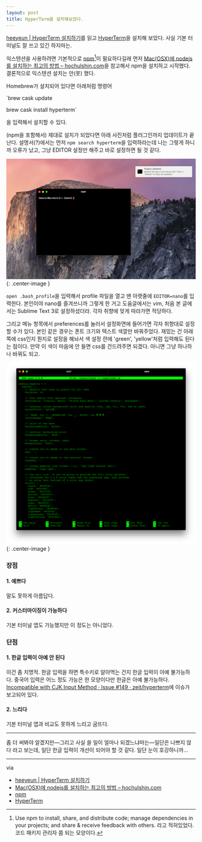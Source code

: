 ```yaml
---
layout: post
title: HyperTerm을 설치해보았다.
---
```




[heeyeun | HyperTerm 설치하기](http://yeun.github.io/2016/07/03/install-hyperterm.html)를 읽고 [HyperTerm](https://hyperterm.org)을 설치해 보았다. 사실 기본 터미널도 잘 쓰고 있긴 하지마는.

익스텐션을 사용하려면 기본적으로 [npm](https://www.npmjs.com)[^npm]이 필요하다길래 먼저 [Mac(OSX)에 nodejs를 설치하는 최고의 방법 – hochulshin.com](http://hochulshin.com/node-install-osx/)을 참고해서 npm을 설치하고 시작했다. 결론적으로 익스텐션 설치는 안(못) 했다.

[^npm]: Use npm to install, share, and distribute code; manage dependencies in your projects; and share & receive feedback with others. 라고 적혀있었다. 코드 패키지 관리자 쯤 되는 모양이다.



Homebrew가 설치되어 있다면 아래처럼 명령어

`brew cask update

brew cask install hyperterm`

을 입력해서 설치할 수 있다.



(npm을 포함해서) 제대로 설치가 되었다면 아래 사진처럼 플러그인까지 업데이트가 끝난다. 설명서(?)에서는 먼저 `npm search hyperterm`을 입력하라는데 나는 그렇게 하니까 오류가 났고, 그냥 EDITOR 설정만 해주고 바로 설정하면 될 것 같다.

![](/Resources/2016-08-03/hyperterm.png){: .center-image }

`open .bash_profile`을 입력해서 profile 파일을 열고 맨 아랫줄에 `EDITOR=nano`를 입력한다. 본인이야 nano를 즐겨쓰니까 그렇게 한 거고 도움글에서는 vim, 처음 본 글에서는 Sublime Text 3로 설정하셨더라. 각자 취향에 맞게 따라가면 적당하다.

그리고 메뉴 항목에서 preferences를 눌러서 설정화면에 들어가면 각자 취향대로 설정할 수가 있다. 본인 같은 경우는 폰트 크기와 텍스트 색깔만 바꿔주었다. 재밌는 건 아래쪽에 css인지 뭔지로 설정을 해놔서 색 설정 란에 'green', 'yellow'처럼 입력해도 된다는 점이다. 만약 이 색이 마음에 안 들면 css를 건드려주면 되겠다. 아니면 그냥 하나하나 바꿔도 되고.

![](/Resources/2016-08-03/preferences.png){: .center-image }



### 장점

#### 1. 예쁘다

말도 못하게 아름답다.

#### 2. 커스터마이징이 가능하다

기본 터미널 앱도 가능했지만 이 정도는 아니었다.



### 단점

#### 1. 한글 입력이 **아예** 안 된다

이건 좀 치명적. 한글 입력을 하면 특수키로 알아먹는 건지 한글 입력이 아예 불가능하다. 중국어 입력은 어느 정도 가능은 한 모양이다만 한글은 아예 불가능하다. [Incompatible with CJK Input Method · Issue #149 · zeit/hyperterm](https://github.com/zeit/hyperterm/issues/149)에 이슈가 보고되어 있다.

#### 2. 느리다

기본 터미널 앱과 비교도 못하게 느리고 굼뜨다.

------

좀 더 써봐야 알겠지만—그리고 사실 쓸 일이 얼마나 되겠느냐마는—일단은 나쁘지 않다 라고 보는데, 일단 한글 입력이 개선이 되어야 할 것 같다. 일단 눈이 호강하니까… 

------

via

- [heeyeun | HyperTerm 설치하기](http://yeun.github.io/2016/07/03/install-hyperterm.html)
- [Mac(OSX)에 nodejs를 설치하는 최고의 방법 – hochulshin.com](http://hochulshin.com/node-install-osx/)
- [npm](https://www.npmjs.com)
- [HyperTerm](https://hyperterm.org)


